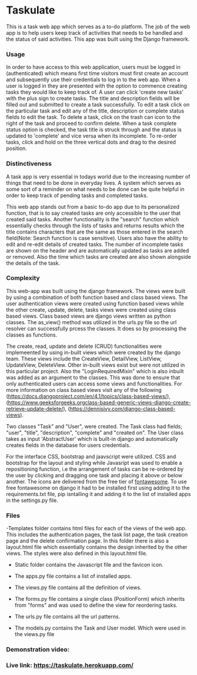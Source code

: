 # Taskulate

This is a task web app which serves as a to-do platform. The job of the web app is to help users keep track of activities that needs to be handled and the status of said activities. This app was built using the Django framework.


### Usage
In order to have access to this web application, users must be logged in (authenticated) which means first time visitors must first create an account and subsequently use their credentials to log in to the web app. When a user is logged in they are presented with the option to commence creating tasks they would like to keep track of. A user can click 'create new tasks' with the plus sign to create tasks. The title and description fields will be filled out and submitted to create a task successfully. To edit a task click on the particular task and edit any of the title, description or complete status fields to edit the task. To delete a task, click on the trash can icon to the right of the task and proceed to confirm delete. When a task complete status option is checked, the task title is struck through and the status is updated to 'complete' and vice versa when its incomplete. To re-order tasks, click and hold on the three vertical dots and drag to the desired position.


### Distinctiveness
A task app is very essential in todays world due to the increasing number of things that need to be done in everyday lives. A system which serves as some sort of a reminder on what needs to be done can be quite helpful in order to keep track of pending tasks and completed tasks.

This web app stands out from a basic to-do app due to its personalized function, that is to say created tasks are only accessible to the user that created said tasks. Another functionality is the "search" function which essentially checks through the lists of tasks and returns results which the title contains characters that are the same as those entered in the search field(Note: Search function is case sensitive). Users also have the ability to edit and re-edit details of created tasks. The number of incomplete tasks are shown on the header and are automatically updated as tasks are added or removed. Also the time which tasks are created are also shown alongside the details of the task.


### Complexity

This web-app was built using the django framework. The views were built by using a combination of both function based and class based views. The user authentication views were created using function based views while the other create, update, delete, tasks views were created using class based views. Class based views are django views written as python classes. The as_view() method was utilized in the urls.py file so the url resolver can successfully prcess the classes. It does so by processing the classes as functions. 

The create, read, update and delete (CRUD) functionalities were implemeented by using in-built views which were created by the django team. These views include the CreateView, DetailView, ListView, UpdateView, DeleteView. Other in-built views exist but were not utilized in this particular project. Also the "LoginRequiredMixin" which is also inbuilt was added as an argument to the classes. This was done to ensure that only authenticated users can access some views and functionalities. For more information on class based views visit any of the following (https://docs.djangoproject.com/en/4.1/topics/class-based-views/), (https://www.geeksforgeeks.orgclass-based-generic-views-django-create-retrieve-update-delete/), (https://dennisivy.com/django-class-based-views).
 
Two classes "Task" and "User", were created. The Task class had fields; "user", "title", "description", "complete" and "created on". The User class takes as input 'AbstractUser' which is built-in django and automatically creates fields in the database for users credentials.

For the interface CSS, bootstrap and jaavscript were utilized. CSS and bootstrap for the layout and styling while Javasript was used to enable a repositioning function, i.e the arrangement of tasks can be re-ordered by the user by clicking and dragging one task and placing it above or below another. The icons are delivered from the free tier of [fontawesome](https://fontawesome.com). To use free fontawesome on django it had to be installed first using adding it to the requirements.txt file, pip isntalling it and adding it to the list of installed apps in the settings.py file. 


### Files
-Templates folder contains html files for each of the views of the web app. This includes the authentication pages, the task list page, the task creation page and the delete confirmation page. In this folder there is also a layout.html file which essentially contains the design inherited by the other views. The styles were also defined in this layout.html file.

- Static folder contains the Javascript file and the favicon icon.

- The apps.py file contains a list of installed apps.

- The views.py file contains all the definition of views.

- The forms.py file contains a single class (PositionForm) which inherits from "forms" and was used to define the view for reordering tasks.

- The urls.py file contains all the url patterns.

- The models.py contains the Task and User model. Which were used in the views.py file


### Demonstration video:



### Live link: https://taskulate.herokuapp.com/

 
